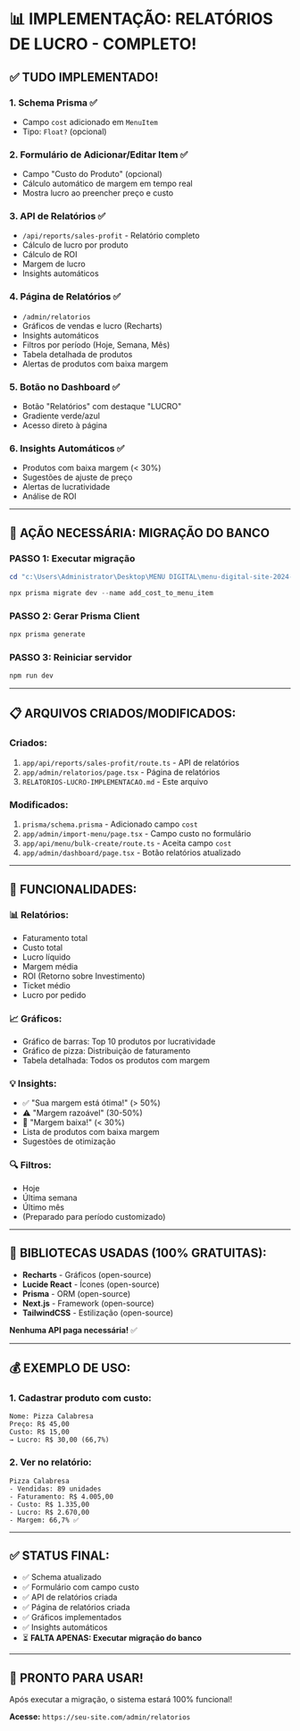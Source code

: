 # 📊 IMPLEMENTAÇÃO: RELATÓRIOS DE LUCRO - COMPLETO!

## ✅ **TUDO IMPLEMENTADO!**

### **1. Schema Prisma** ✅
- Campo `cost` adicionado em `MenuItem`
- Tipo: `Float?` (opcional)

### **2. Formulário de Adicionar/Editar Item** ✅
- Campo "Custo do Produto" (opcional)
- Cálculo automático de margem em tempo real
- Mostra lucro ao preencher preço e custo

### **3. API de Relatórios** ✅
- `/api/reports/sales-profit` - Relatório completo
- Cálculo de lucro por produto
- Cálculo de ROI
- Margem de lucro
- Insights automáticos

### **4. Página de Relatórios** ✅
- `/admin/relatorios`
- Gráficos de vendas e lucro (Recharts)
- Insights automáticos
- Filtros por período (Hoje, Semana, Mês)
- Tabela detalhada de produtos
- Alertas de produtos com baixa margem

### **5. Botão no Dashboard** ✅
- Botão "Relatórios" com destaque "LUCRO"
- Gradiente verde/azul
- Acesso direto à página

### **6. Insights Automáticos** ✅
- Produtos com baixa margem (< 30%)
- Sugestões de ajuste de preço
- Alertas de lucratividade
- Análise de ROI

---

## 🚨 **AÇÃO NECESSÁRIA: MIGRAÇÃO DO BANCO**

### **PASSO 1: Executar migração**
```powershell
cd "c:\Users\Administrator\Desktop\MENU DIGITAL\menu-digital-site-2024-8773d37d606448f665f364adadb0de35da0262ad"

npx prisma migrate dev --name add_cost_to_menu_item
```

### **PASSO 2: Gerar Prisma Client**
```powershell
npx prisma generate
```

### **PASSO 3: Reiniciar servidor**
```powershell
npm run dev
```

---

## 📋 **ARQUIVOS CRIADOS/MODIFICADOS:**

### **Criados:**
1. `app/api/reports/sales-profit/route.ts` - API de relatórios
2. `app/admin/relatorios/page.tsx` - Página de relatórios
3. `RELATORIOS-LUCRO-IMPLEMENTACAO.md` - Este arquivo

### **Modificados:**
1. `prisma/schema.prisma` - Adicionado campo `cost`
2. `app/admin/import-menu/page.tsx` - Campo custo no formulário
3. `app/api/menu/bulk-create/route.ts` - Aceita campo `cost`
4. `app/admin/dashboard/page.tsx` - Botão relatórios atualizado

---

## 🎯 **FUNCIONALIDADES:**

### **📊 Relatórios:**
- Faturamento total
- Custo total
- Lucro líquido
- Margem média
- ROI (Retorno sobre Investimento)
- Ticket médio
- Lucro por pedido

### **📈 Gráficos:**
- Gráfico de barras: Top 10 produtos por lucratividade
- Gráfico de pizza: Distribuição de faturamento
- Tabela detalhada: Todos os produtos com margem

### **💡 Insights:**
- ✅ "Sua margem está ótima!" (> 50%)
- ⚠️ "Margem razoável" (30-50%)
- 🔴 "Margem baixa!" (< 30%)
- Lista de produtos com baixa margem
- Sugestões de otimização

### **🔍 Filtros:**
- Hoje
- Última semana
- Último mês
- (Preparado para período customizado)

---

## 🚀 **BIBLIOTECAS USADAS (100% GRATUITAS):**

- **Recharts** - Gráficos (open-source)
- **Lucide React** - Ícones (open-source)
- **Prisma** - ORM (open-source)
- **Next.js** - Framework (open-source)
- **TailwindCSS** - Estilização (open-source)

**Nenhuma API paga necessária!** ✅

---

## 💰 **EXEMPLO DE USO:**

### **1. Cadastrar produto com custo:**
```
Nome: Pizza Calabresa
Preço: R$ 45,00
Custo: R$ 15,00
→ Lucro: R$ 30,00 (66,7%)
```

### **2. Ver no relatório:**
```
Pizza Calabresa
- Vendidas: 89 unidades
- Faturamento: R$ 4.005,00
- Custo: R$ 1.335,00
- Lucro: R$ 2.670,00
- Margem: 66,7% ✅
```

---

## ✅ **STATUS FINAL:**

- ✅ Schema atualizado
- ✅ Formulário com campo custo
- ✅ API de relatórios criada
- ✅ Página de relatórios criada
- ✅ Gráficos implementados
- ✅ Insights automáticos
- ⏳ **FALTA APENAS: Executar migração do banco**

---

## 🎉 **PRONTO PARA USAR!**

Após executar a migração, o sistema estará 100% funcional!

**Acesse:** `https://seu-site.com/admin/relatorios`
